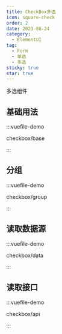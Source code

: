 ```yaml
---
title: CheckBox多选
icon: square-check
order: 2
date: 2023-08-24
category:
  - ElementUI
tag:
  - Form
  - 单选
  - 多选
sticky: true
star: true
---
```


多选组件

<!-- more -->

## 基础用法

:::vuefile-demo

checkbox/base

:::


## 分组

:::vuefile-demo

checkbox/group

:::

## 读取数据源

:::vuefile-demo

checkbox/data

:::

## 读取接口

:::vuefile-demo

checkbox/api

:::